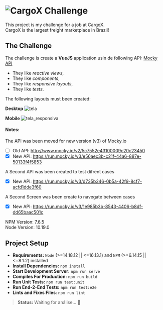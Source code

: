 # ![CargoX](https://raw.githubusercontent.com/riversofficial/cargox-challenge/main/src/assets/logo.png) Challenge
This project is my challenge for a job at CargoX.  
CargoX is the largest freight marketplace in Brazil!  

## The Challenge
The challenge is create a **VueJS** application usin de following API: [Mocky API](http://www.mocky.io/v2/5c7552e43100009c20c23450)
- They like _reactive views_,  
- They like _components_,  
- They like _responsive layouts_,  
- They like _tests_.  

The following layouts must been created:  

**Desktop**
![tela](https://user-images.githubusercontent.com/234173/53424507-17f6ce00-39c2-11e9-945e-766d1961b4ac.png)  

**Mobile**
![tela_responsiva](https://user-images.githubusercontent.com/234173/53424574-2e048e80-39c2-11e9-9972-2c613bf0de73.png)  

#### Notes:
The API was been moved for new version (v3) of Mocky.io
- [ ] Old API: <http://www.mocky.io/v2/5c7552e43100009c20c23450>
- [x] New API: <https://run.mocky.io/v3/e56aec3b-c21f-44a6-887e-50133f4f5853>
  
A Second API was been created to test difrent cases
- [x] New API: <https://run.mocky.io/v3/d735b346-0b5a-42f9-8cf7-acfd1dde3f60>
  
A Second Screen was been create to navegate between cases
- [x] New API: <https://run.mocky.io/v3/1e985b3b-8543-4406-b8df-dd65baac501c>

NPM Version: 7.6.5  
Node Version: 10.19.0  

## Project Setup
- **Requirements:** `Node` (>=14.18.12 || <=16.13.1) and `NPM` (>=6.14.15 || <=8.1.2) installed  
- **Install Dependencies:** `npm install`  
- **Start Development Server:** `npm run serve`  
- **Compiles For Production:** `npm run build`  
- **Run Unit Tests:** `npm run test:unit`
- **Run End-2-End Tests:** `npm run test:e2e`  
- **Lints and Fixes Files**: `npm run lint`   

> **Status:** Waiting for análise... :truck:

